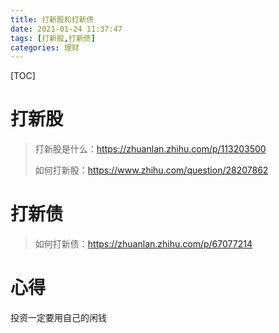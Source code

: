 ```yaml
---
title: 打新股和打新债
date: 2021-01-24 11:37:47
tags: [打新股,打新债]
categories: 理财
---
```


[TOC]

<!--more-->

# 打新股

> 打新股是什么：https://zhuanlan.zhihu.com/p/113203500
>
> 如何打新股：https://www.zhihu.com/question/28207862





# 打新债

> 如何打新债：https://zhuanlan.zhihu.com/p/67077214



# 心得

投资一定要用自己的闲钱